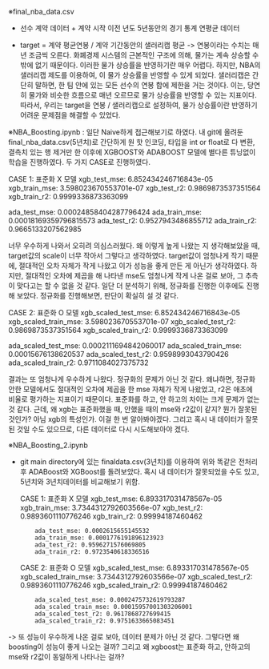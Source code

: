 ※final_nba_data.csv
- 선수 계약 데이터 + 계약 시작 이전 년도 5년동안의 경기 통계 연평균 데이터

- target = 계약 평균연봉 / 계약 기간동안의 샐러리캡 평균 
-> 연봉이라는 수치는 매년 조금씩 오른다. 화폐경제 시스템의 근본적인 구조에 의해, 물가는 계속 상승할 수 밖에 없기 때문이다.
   이러한 물가 상승률을 반영하기란 매우 어렵다. 하지만, NBA의 샐러리캡 제도를 이용하여, 이 물가 상승률을 반영할 수 있게 되었다.
   샐러리캡은 간단히 말하면, 한 팀 안에 있는 모든 선수의 연봉 합에 제한을 거는 것이다. 이는, 당연히 물가와 비슷한 흐름으로 매년
   오르므로 물가 상승률을 반영할 수 있는 지표이다. 
   따라서, 우리는 target을 연봉 / 샐러리캡으로 설정하여, 물가 상승률이란 반영하기 어려운 문제점을 해결할 수 있었다.


※NBA_Boosting.ipynb 
  : 일단 Naive하게 접근해보기로 하였다. 내 git에 올려둔 final_nba_data.csv(5년치)로
  간단하게 원 핫 인코딩, 타입을 int or float로 다 변환, 결측치 있는 행 제거만 한 이후에
  XGBOOST와 ADABOOST 모델에 별다른 튜닝없이 학습을 진행하였다.
  두 가지 CASE로 진행하였다.
  
  CASE 1: 표준화 X 모델
  xgb_test_mse: 6.852434246716843e-05
  xgb_train_mse: 3.598023670553701e-07
  xgb_test_r2: 0.9869873537351564
  xgb_train_r2: 0.9999336873363099
  
  ada_test_mse: 0.00024858404287796424
  ada_train_mse: 0.00018169359796815573
  ada_test_r2: 0.9527943486855712
  ada_train_r2: 0.9665133207562985
  
  너무 우수하게 나와서 오히려 의심스러웠다. 왜 이렇게 높게 나왔는 지 생각해보았을 때, 
  target값의 scale이 너무 작아서 그렇다고 생각하였다. target값이 엄청나게 작기 때문에, 절대적인 오차 자체가 작게 나왔고
  이가 성능을 좋게 만든 게 아닌가 생각하였다.
  하지만, 절대적인 오차에 제곱을 해 나타낸 mse도 엄청나게 작게 나온 걸로 보아, 그 추측이 맞다고는 할 수 없을 것 같다.
  일단 더 분석하기 위해, 정규화를 진행한 이후에도 진행해 보았다. 정규화를 진행해보면, 판단이 확실히 설 것 같다.


  CASE 2: 표준화 O 모델
   xgb_scaled_test_mse: 6.852434246716843e-05
   xgb_scaled_train_mse: 3.598023670553701e-07
   xgb_scaled_test_r2: 0.9869873537351564
   xgb_scaled_train_r2: 0.9999336873363099

   ada_scaled_test_mse: 0.0002111694842060017
   ada_scaled_train_mse: 0.00015676138620537
   ada_scaled_test_r2: 0.9598993043790426
   ada_scaled_train_r2: 0.9711084027375732
    
   결과는 또 엄청나게 우수하게 나왔다. 정규화의 문제가 아닌 것 같다. 왜냐하면, 정규화 안한 모델에서도 
   절대적인 오차에 제곱을 한 mse 자체가 작게 나왔었고, r2은 애초에 비율로 평가하는 지표이기 때문이다.
   표준화를 하고, 안 하고의 차이는 크게 문제가 없는 것 같다.
   근데, 왜 xgb는 표준화했을 때, 안했을 때의 mse와 r2값이 같지? 뭔가 잘못된 것인가? 아님 xgb의 특성인가. 
   이걸 한 번 알아봐야겠다. 그리고 혹시 내 데이터가 잘못된 것일 수도 있으므로, 다른 데이터로 다시 시도해보아야 겠다.


※NBA_Boosting_2.ipynb
- git main directory에 있는 finaldata.csv(3년치)를 이용하여 위와 똑같은 전처리 후 
  ADABoost와 XGBoost를 돌려보았다. 혹시 내 데이터가 잘못되었을 수도 있고, 5년치와 3년치데이터를 비교해보기 위함.
  
  CASE 1: 표준화 X 모델
          xgb_test_mse: 6.893317031478567e-05
          xgb_train_mse: 3.7344312792603566e-07
          xgb_test_r2: 0.9893601110776246
          xgb_train_r2: 0.99994187460462

          ada_test_mse: 0.0002615655145532
          ada_train_mse: 0.0001776191896123923
          ada_test_r2: 0.9596271576069805
          ada_train_r2: 0.9723540618336516
  
  CASE 2: 표준화 O 모델
          xgb_scaled_test_mse: 6.893317031478567e-05
          xgb_scaled_train_mse: 3.7344312792603566e-07
          xgb_scaled_test_r2: 0.9893601110776246
          xgb_scaled_train_r2: 0.99994187460462

          ada_scaled_test_mse: 0.0002475732619793287
          ada_scaled_train_mse: 0.00015957001303206001
          ada_scaled_test_r2: 0.9617868727699415
          ada_scaled_train_r2: 0.9751633665083451

-> 또 성능이 우수하게 나온 걸로 보아, 데이터 문제가 아닌 것 같다. 그렇다면 왜 boosting이 성능이 좋게 나오는 걸까?
   그리고 왜 xgboost는 표준화 하고, 안하고의 mse와 r2값이 동일하게 나타나는 걸까?

